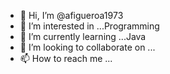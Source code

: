 - 👋 Hi, I’m @afigueroa1973
- 👀 I’m interested in ...Programming
- 🌱 I’m currently learning ...Java
- 💞️ I’m looking to collaborate on ...
- 📫 How to reach me ...

<!---
afigueroa1973/afigueroa1973 is a ✨ special ✨ repository because its `README.md` (this file) appears on your GitHub profile.
You can click the Preview link to take a look at your changes.
--->
